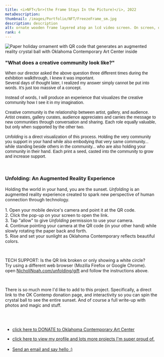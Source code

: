```yaml
---
title: <i>NFT</br>(the Frame Stays In the Picture)</i>, 2022
metaDescription:
thumbnail: /images/Portfolio/NFT/FreezeFrame_sm.jpg
description: description
alt: ornate wooden frame layered atop an lcd video screen. On screen, digital 3D scans of the wooden frame are sequentially jettisoned softly into the mysteries of outer space.
rank: 4
---
```


<div><img src="https://media.giphy.com/media/v1.Y2lkPTc5MGI3NjExMTRhOTkwMGZmMDBiYzFiNDMwNjAzZDU4NmI2N2I1N2U1ODNhNTE2MSZjdD1n/tfxy0eWhqBuiSPGONE/giphy.gif" alt= "Paper holiday ornament with QR code that generates an augmented reality crystal ball with Oklahoma Contemporary Art Center inside" />
</div>

<div class="row">
  <div class="col-md-12">
    <p style="font-family: arial; font-size: .75em; font-weight:bold; text-align: center; margin-top: -1%">  </p>
  </div>
</div>

<div class="row">
  <div class="col-md-1">
  </div>
  <div class="col-md-10">
    <h3>"What does a creative community look like?"</h3>
	<p style="font-family: arial">
	When our director asked the above question three different times during the exhibition walkthrough, I knew it was important.</br>
	Several days of thought later, I realized my answer simply cannot be put into words. It's just too massive of a concept.</br></br>
	Instead of words, I will produce an experience that visualizes the creative community how I see it in my imagination.</br></br>
	Creative community is the relationship between artist, gallery, and audience.</br>
	Artist creates, gallery curates, audience appreciates and carries the message to new communities through conversation and sharing.
	Each role equally valuable, but only when supported by the other two.</br></br>
	<em>Unfolding</em> is a direct visualization of this process. Holding the very community you support in your hand while also embodying that very same community... while standing beside others in the community... who are also holding your community in their hand. Each print a seed, casted into the community to grow and increase support.
</p></br>
  <h3>Unfolding: An Augmented Reality Experience</h3>
  <p>Holding the world in your hand, you are the sunset. <i>Unfolding</i> is an augmented reality experience created to spark new perspective of human connection through technology.<br/><br/>
     1. Open your mobile device's camera and point it at the QR code.<br/>
     2. Click the pop-up on your screen to open the link.<br/>
     3. Tap "allow" to give <i>Unfolding</i> permission to use your camera.<br/>
     4. Continue pointing your camera at the QR code (in your other hand) while slowly rotating the paper back and forth.<br/>
     5. Rise and set your sunlight as Oklahoma Contemporary reflects beautiful colors.</p></body><br/>
	<p>TECH SUPPORT: Is the QR link broken or only showing a white circle?<br/>
     Try using a different web browser (Mozilla Firefox or Google Chrome).</br>
	 open <a href="https://nicholinoah.com/unfolding/gift">NicholiNoah.com/unfolding/gift</a> and follow the instructions above.
  	</p><br/>
 	<p>There is so much more I'd like to add to this project. Specifically, a direct link to the OK Contemp donation page, and interactivity so you can
    spin the crystal ball to see the entire sunset. And of course a full write-up with photos and magic and stuff.</p></br></br>
 	<ul><li><a href="https://oklahomacontemporary.org/support/donate">click here to DONATE to Oklahoma Contemporary Art Center</a></li></ul>
    <ul><li><a href="https://nicholinoah.com">click here to view my profile and lots more projects I'm super proud of.</a></li><br/>
    	<li><a href="mailto:career@nicholinoah.com">Send an email and say hello :)</a></li>
  	</ul>
  </div>
</div>